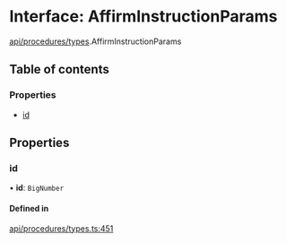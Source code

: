 # Interface: AffirmInstructionParams

[api/procedures/types](../wiki/api.procedures.types).AffirmInstructionParams

## Table of contents

### Properties

- [id](../wiki/api.procedures.types.AffirmInstructionParams#id)

## Properties

### id

• **id**: `BigNumber`

#### Defined in

[api/procedures/types.ts:451](https://github.com/PolymeshAssociation/polymesh-sdk/blob/91c2d2d8/src/api/procedures/types.ts#L451)
